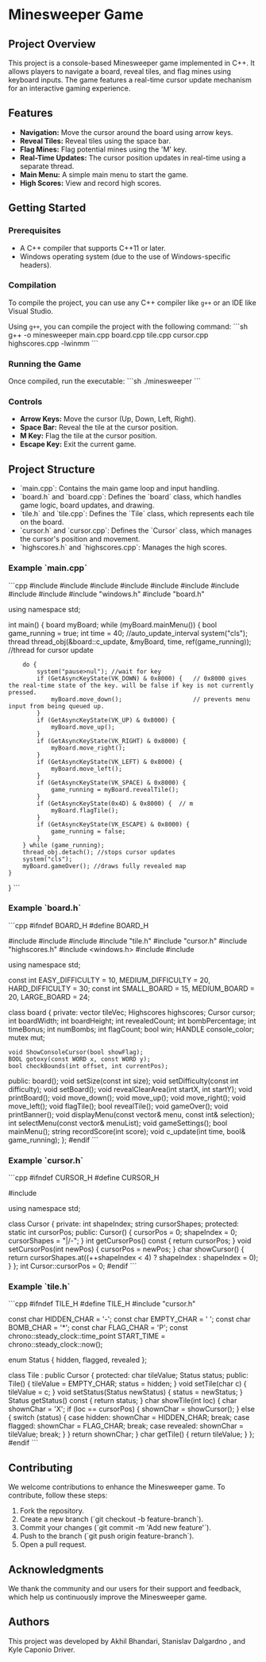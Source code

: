 
# Minesweeper Game

## Project Overview

This project is a console-based Minesweeper game implemented in C++. It allows players to navigate a board, reveal tiles, and flag mines using keyboard inputs. The game features a real-time cursor update mechanism for an interactive gaming experience.

## Features

- **Navigation:** Move the cursor around the board using arrow keys.
- **Reveal Tiles:** Reveal tiles using the space bar.
- **Flag Mines:** Flag potential mines using the 'M' key.
- **Real-Time Updates:** The cursor position updates in real-time using a separate thread.
- **Main Menu:** A simple main menu to start the game.
- **High Scores:** View and record high scores.

## Getting Started

### Prerequisites

- A C++ compiler that supports C++11 or later.
- Windows operating system (due to the use of Windows-specific headers).

### Compilation

To compile the project, you can use any C++ compiler like `g++` or an IDE like Visual Studio.

Using `g++`, you can compile the project with the following command:
\`\`\`sh
g++ -o minesweeper main.cpp board.cpp tile.cpp cursor.cpp highscores.cpp -lwinmm
\`\`\`

### Running the Game

Once compiled, run the executable:
\`\`\`sh
./minesweeper
\`\`\`

### Controls

- **Arrow Keys:** Move the cursor (Up, Down, Left, Right).
- **Space Bar:** Reveal the tile at the cursor position.
- **M Key:** Flag the tile at the cursor position.
- **Escape Key:** Exit the current game.

## Project Structure

- \`main.cpp\`: Contains the main game loop and input handling.
- \`board.h\` and \`board.cpp\`: Defines the \`board\` class, which handles game logic, board updates, and drawing.
- \`tile.h\` and \`tile.cpp\`: Defines the \`Tile\` class, which represents each tile on the board.
- \`cursor.h\` and \`cursor.cpp\`: Defines the \`Cursor\` class, which manages the cursor's position and movement.
- \`highscores.h\` and \`highscores.cpp\`: Manages the high scores.

### Example \`main.cpp\`
\`\`\`cpp
#include <iostream>
#include <iomanip>
#include <vector>
#include <string>
#include <sstream>
#include <thread>
#include <chrono>
#include <random>
#include <fstream>
#include "windows.h"
#include "board.h"

using namespace std;

int main()
{
    board myBoard;
    while (myBoard.mainMenu()) {
        bool game_running = true;
        int time = 40; //auto_update_interval
        system("cls");
        thread thread_obj(&board::c_update, &myBoard, time, ref(game_running));  //thread for cursor update

        do {
            system("pause>nul"); //wait for key
            if (GetAsyncKeyState(VK_DOWN) & 0x8000) {	// 0x8000 gives the real-time state of the key. will be false if key is not currently pressed.
                myBoard.move_down();					// prevents menu input from being queued up.
            }
            if (GetAsyncKeyState(VK_UP) & 0x8000) {
                myBoard.move_up();
            }
            if (GetAsyncKeyState(VK_RIGHT) & 0x8000) {
                myBoard.move_right();
            }
            if (GetAsyncKeyState(VK_LEFT) & 0x8000) {
                myBoard.move_left();
            }
            if (GetAsyncKeyState(VK_SPACE) & 0x8000) {
                game_running = myBoard.revealTile();
            }
            if (GetAsyncKeyState(0x4D) & 0x8000) {	// m
                myBoard.flagTile();
            }
            if (GetAsyncKeyState(VK_ESCAPE) & 0x8000) {
                game_running = false;
            }
        } while (game_running);
        thread_obj.detach(); //stops cursor updates
        system("cls");
        myBoard.gameOver(); //draws fully revealed map
    }
}
\`\`\`

### Example \`board.h\`
\`\`\`cpp
#ifndef BOARD_H
#define BOARD_H

#include <vector>
#include <chrono>
#include <mutex>
#include "tile.h"
#include "cursor.h"
#include "highscores.h"
#include <windows.h>
#include <iostream>
#include <iomanip>

using namespace std;

const int EASY_DIFFICULTY = 10, MEDIUM_DIFFICULTY = 20, HARD_DIFFICULTY = 30;
const int SMALL_BOARD = 15, MEDIUM_BOARD = 20, LARGE_BOARD = 24;

class board
{
private:
    vector<Tile> tileVec;
    Highscores highscores;
    Cursor cursor;
    int boardWidth;
    int boardHeight;
    int revealedCount;
    int bombPercentage;
    int timeBonus;
    int numBombs;
    int flagCount;
    bool win;
    HANDLE console_color;
    mutex mut;

    void ShowConsoleCursor(bool showFlag);
    BOOL gotoxy(const WORD x, const WORD y);
    bool checkBounds(int offset, int currentPos);

public:
    board();
    void setSize(const int size);
    void setDifficulty(const int difficulty);
    void setBoard();
    void revealClearArea(int startX, int startY);
    void printBoard();
    void move_down();
    void move_up();
    void move_right();
    void move_left();
    void flagTile();
    bool revealTile();
    void gameOver();
    void printBanner();
    void displayMenu(const vector<string>& menu, const int& selection);
    int selectMenu(const vector<string>& menuList);
    void gameSettings();
    bool mainMenu();
    string recordScore(int score);
    void c_update(int time, bool& game_running);
};
#endif
\`\`\`

### Example \`cursor.h\`
\`\`\`cpp
#ifndef CURSOR_H
#define CURSOR_H

#include <string>

using namespace std;

class Cursor {
private:
    int shapeIndex;
    string cursorShapes;
protected:
    static int cursorPos;
public:
    Cursor() {
        cursorPos = 0;
        shapeIndex = 0;
        cursorShapes = "\|/-";
    }
    int getCursorPos() const { return cursorPos; }
    void setCursorPos(int newPos) { cursorPos = newPos; }
    char showCursor() {
        return cursorShapes.at((++shapeIndex < 4) ? shapeIndex : shapeIndex = 0);
    }
};
int Cursor::cursorPos = 0;
#endif
\`\`\`

### Example \`tile.h\`
\`\`\`cpp
#ifndef TILE_H
#define TILE_H
#include "cursor.h"

const char HIDDEN_CHAR = '-';
const char EMPTY_CHAR = ' ';
const char BOMB_CHAR = '*';
const char FLAG_CHAR = 'P';
const chrono::steady_clock::time_point START_TIME = chrono::steady_clock::now();

enum Status { hidden, flagged, revealed };

class Tile : public Cursor
{
protected:
    char tileValue;
    Status status;
public:
    Tile() {
        tileValue = EMPTY_CHAR;
        status = hidden;
    }
    void setTile(char c) { tileValue = c; }
    void setStatus(Status newStatus) { status = newStatus; }
    Status getStatus() const { return status; }
    char showTile(int loc) {
        char shownChar = 'X';
        if (loc == cursorPos) {
            shownChar = showCursor();
        }
        else {
            switch (status) {
            case hidden:
                shownChar = HIDDEN_CHAR;
                break;
            case flagged:
                shownChar = FLAG_CHAR;
                break;
            case revealed:
                shownChar = tileValue;
                break;
            }
        }
        return shownChar;
    }
    char getTile() { return tileValue; }
};
#endif
\`\`\`

## Contributing

We welcome contributions to enhance the Minesweeper game. To contribute, follow these steps:

1. Fork the repository.
2. Create a new branch (\`git checkout -b feature-branch\`).
3. Commit your changes (\`git commit -m 'Add new feature'\`).
4. Push to the branch (\`git push origin feature-branch\`).
5. Open a pull request.

## Acknowledgments

We thank the community and our users for their support and feedback, which help us continuously improve the Minesweeper game.

## Authors

This project was developed by Akhil Bhandari, Stanislav Dalgardno , and Kyle Caponio Driver.
